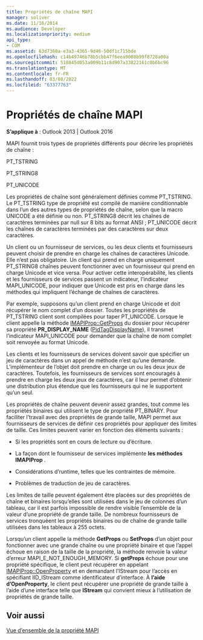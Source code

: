 ```yaml
---
title: Propriétés de chaîne MAPI
manager: soliver
ms.date: 11/16/2014
ms.audience: Developer
ms.localizationpriority: medium
api_type:
- COM
ms.assetid: 63d7360a-e3a3-4365-9d46-50df1c715bde
ms.openlocfilehash: c14b49746b78b5cbb47f6eea9008b99f8728a00a
ms.sourcegitcommit: 518845d053a009b11c8d907a33822161c0b6bc96
ms.translationtype: MT
ms.contentlocale: fr-FR
ms.lasthandoff: 03/08/2022
ms.locfileid: "63377763"
---
```

# <a name="mapi-string-properties"></a>Propriétés de chaîne MAPI

  
  
**S’applique à** : Outlook 2013 | Outlook 2016 
  
MAPI fournit trois types de propriétés différents pour décrire les propriétés de chaîne :
  
PT_TSTRING
  
PT_STRING8
  
PT_UNICODE
  
Les propriétés de chaîne sont généralement définies comme PT_TSTRING. Le PT_TSTRING type de propriété est compilé de manière conditionnable dans l’un des autres types de propriétés de chaîne, selon que la macro UNICODE a été définie ou non. PT_STRING8 décrit les chaînes de caractères terminées par null sur 8 bits au format ANSI ; PT_UNICODE décrit les chaînes de caractères terminées par des caractères sur deux caractères. 
  
Un client ou un fournisseur de services, ou les deux clients et fournisseurs peuvent choisir de prendre en charge les chaînes de caractères Unicode. Elle n’est pas obligatoire. Un client qui prend en charge uniquement PT_STRING8 chaînes peuvent fonctionner avec un fournisseur qui prend en charge Unicode et vice versa. Pour activer cette interopérabilité, les clients et les fournisseurs de services passent un indicateur, l’indicateur MAPI_UNICODE, pour indiquer que Unicode est pris en charge dans les méthodes qui impliquent l’échange de chaînes de caractères. 
  
Par exemple, supposons qu’un client prend en charge Unicode et doit récupérer le nom complet d’un dossier. Toutes les propriétés de PT_TSTRING client sont compilées pour taper PT_UNICODE. Lorsque le client appelle la méthode [IMAPIProp::GetProps](imapiprop-getprops.md) du dossier pour récupérer sa propriété **PR_DISPLAY_NAME** ([PidTagDisplayName](pidtagdisplayname-canonical-property.md)), il transmet l’indicateur MAPI_UNICODE pour demander que la chaîne de nom complet soit renvoyée au format Unicode. 
  
Les clients et les fournisseurs de services doivent savoir que spécifier un jeu de caractères dans un appel de méthode n’est qu’une demande. L’implémenteur de l’objet doit prendre en charge un ou les deux jeux de caractères. Toutefois, les fournisseurs de services sont encouragés à prendre en charge les deux jeux de caractères, car il leur permet d’obtenir une distribution plus étendue que les fournisseurs qui ne le supportent qu’un seul. 
  
Les propriétés de chaîne peuvent devenir assez grandes, tout comme les propriétés binaires qui utilisent le type de propriété PT_BINARY. Pour faciliter l’travail avec des propriétés de grande taille, MAPI permet aux fournisseurs de services de définir ces propriétés pour appliquer des limites de taille. Ces limites peuvent varier en fonction des éléments suivants :
  
- Si les propriétés sont en cours de lecture ou d’écriture.
    
- La façon dont le fournisseur de services implémente **les méthodes IMAPIProp** . 
    
- Considérations d’runtime, telles que les contraintes de mémoire.
    
- Problèmes de traduction de jeu de caractères. 
    
Les limites de taille peuvent également être placées sur des propriétés de chaîne et binaires lorsqu’elles sont utilisées dans le jeu de colonnes d’un tableau, car il est parfois impossible de rendre visible l’ensemble de la valeur d’une propriété de grande taille. De nombreux fournisseurs de services tronquéent les propriétés binaires ou de chaîne de grande taille utilisées dans les tableaux à 255 octets. 
  
Lorsqu’un client appelle la méthode **GetProps** ou **SetProps** d’un objet pour fonctionner avec une grande chaîne ou une propriété binaire et que l’appel échoue en raison de la taille de la propriété, la méthode renvoie la valeur d’erreur MAPI_E_NOT_ENOUGH_MEMORY. Si **getProps** échoue pour une propriété spécifique, le client peut récupérer en appelant [IMAPIProp::OpenProperty](imapiprop-openproperty.md) et en demandant l’IStream pour  l’accès en spécifiant IID_IStream comme identificateur d’interface. À **l’aide d’OpenProperty**, le client peut récupérer une propriété de grande taille à l’aide d’une interface telle que **IStream** qui convient mieux à l’utilisation de propriétés de grande taille. 
  
## <a name="see-also"></a>Voir aussi



[Vue d’ensemble de la propriété MAPI](mapi-property-overview.md)


